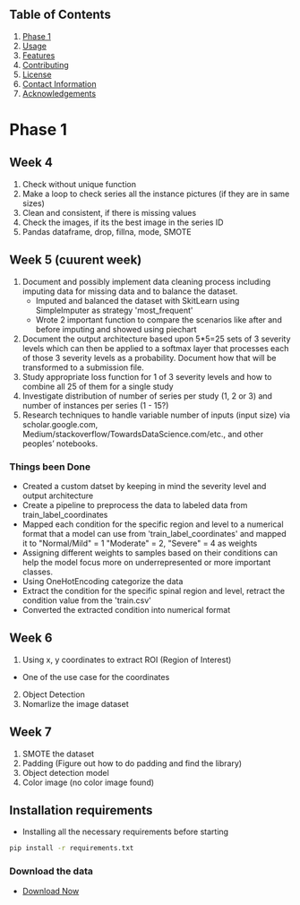 ## Table of Contents
1. [Phase 1](#Phase1)
2. [Usage](#usage)
3. [Features](#features)
4. [Contributing](#contributing)
5. [License](#license)
6. [Contact Information](#contact-information)
7. [Acknowledgements](#acknowledgements)

# Phase 1

## Week 4
1. Check without unique function
2. Make a loop to check series all the instance pictures (if they are in same sizes)
3. Clean and consistent, if there is missing values
4. Check the images, if its the best image in the series ID
5. Pandas dataframe, drop, fillna, mode, SMOTE



## Week 5 (cuurent week)

1. Document and possibly implement data cleaning process including imputing data for missing data and to balance the dataset.
    - Imputed and balanced the dataset with SkitLearn using SimpleImputer as strategy 'most_frequent'
    - Wrote 2 important function to compare the scenarios like after and before imputing and showed using piechart
2. Document the output architecture based upon 5*5=25 sets of 3 severity levels which can then be applied to a softmax layer that processes each of those 3 severity levels as a probability. Document how that will be transformed to a submission file. 
3. Study appropriate loss function for 1 of 3 severity levels and how to combine all 25 of them for a single study 
4. Investigate distribution of number of series per study (1, 2 or 3) and number of instances per series (1 - 15?)
5. Research techniques to handle variable number of inputs (input size) via scholar.google.com, Medium/stackoverflow/TowardsDataScience.com/etc., and other peoples’ notebooks.

### Things been Done
- Created a custom datset by keeping in mind the severity level and output architecture
- Create a pipeline to preprocess the data to labeled data from train_label_coordinates
- Mapped each condition for the specific region and level to a numerical format that a model can use from 'train_label_coordinates' and mapped it to "Normal/Mild" = 1
"Moderate" = 2, "Severe" = 4 as weights
- Assigning different weights to samples based on their conditions can help the model focus more on underrepresented or more important classes.
- Using OneHotEncoding categorize the data 
- Extract the condition for the specific spinal region and level, retract the condition value from the 'train.csv'
- Converted the extracted condition into numerical format

## Week 6
1. Using x, y coordinates to extract ROI (Region of Interest)
- One of the use case for the coordinates
2. Object Detection 
3. Nomarlize the image dataset

## Week 7
1. SMOTE the dataset
2. Padding (Figure out how to do padding and find the library)
3. Object detection model
4. Color image (no color image found)

## Installation requirements

- Installing all the necessary requirements before starting

```sh
pip install -r requirements.txt
```
### Download the data
- [Download Now](https://www.kaggle.com/competitions/rsna-2024-lumbar-spine-degenerative-classification/data)